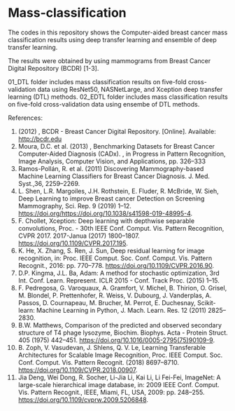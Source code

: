 # Mass-classification

The codes in this repository shows the Computer-aided breast cancer mass classification results using deep transfer learning and ensemble of deep transfer learning. 

The results were obtained by using mammograms from Breast Cancer Digital Repository (BCDR) [1-3].  

01_DTL folder includes mass classification results on five-fold cross-validation data using ResNet50, NASNetLarge, and Xception deep transfer learning (DTL) methods.
02_EDTL folder includes mass classification results on five-fold cross-validation data using ensembe of DTL methods.


References:

1) 	(2012) , BCDR - Breast Cancer Digital Repository. [Online]. Available: http://bcdr.edu
2) 	Moura, D.C. et al. (2013) , Benchmarking Datasets for Breast Cancer Computer-Aided Diagnosis (CADx). , in Progress in Pattern Recognition, Image Analysis, Computer Vision, and Applications, pp. 326–333
3) 	Ramos-Pollán, R. et al. (2011) Discovering Mammography-based Machine Learning Classifiers for Breast Cancer Diagnosis. J. Med. Syst.,36, 2259–2269.
4)  L. Shen, L.R. Margoiles, J.H. Rothstein, E. Fluder, R. McBride, W. Sieh, Deep Learning to improve Breast cancer Detection on Screening Mammography, Sci. Rep. 9 (2019) 1–12. https://doi.org/https://doi.org/10.1038/s41598-019-48995-4.
5)  F. Chollet, Xception: Deep learning with depthwise separable convolutions, Proc. - 30th IEEE Conf. Comput. Vis. Pattern Recognition, CVPR 2017. 2017-Janua (2017) 1800–1807. https://doi.org/10.1109/CVPR.2017.195.
6)	K. He, X. Zhang, S. Ren, J. Sun, Deep residual learning for image recognition, in: Proc. IEEE Comput. Soc. Conf. Comput. Vis. Pattern Recognit., 2016: pp. 770–778. https://doi.org/10.1109/CVPR.2016.90.
7)	D.P. Kingma, J.L. Ba, Adam: A method for stochastic optimization, 3rd Int. Conf. Learn. Represent. ICLR 2015 - Conf. Track Proc. (2015) 1–15.
8)	F. Pedregosa, G. Varoquaux, A. Gramfort, V. Michel, B. Thirion, O. Grisel, M. Blondel, P. Prettenhofer, R. Weiss, V. Dubourg, J. Vanderplas, A. Passos, D. Cournapeau, M. Brucher, M. Perrot, E. Duchesnay, Scikit-learn: Machine Learning in Python, J. Mach. Learn. Res. 12 (2011) 2825–2830.
9)	B.W. Matthews, Comparison of the predicted and observed secondary structure of T4 phage lysozyme, Biochim. Biophys. Acta - Protein Struct. 405 (1975) 442–451. https://doi.org/10.1016/0005-2795(75)90109-9.
10) B. Zoph, V. Vasudevan, J. Shlens, Q. V. Le, Learning Transferable Architectures for Scalable Image Recognition, Proc. IEEE Comput. Soc. Conf. Comput. Vis. Pattern Recognit. (2018) 8697–8710. https://doi.org/10.1109/CVPR.2018.00907.
11) Jia Deng, Wei Dong, R. Socher, Li-Jia Li, Kai Li, Li Fei-Fei, ImageNet: A large-scale hierarchical image database, in: 2009 IEEE Conf. Comput. Vis. Pattern Recognit., IEEE, Miami, FL, USA, 2009: pp. 248–255. https://doi.org/10.1109/cvprw.2009.5206848.
